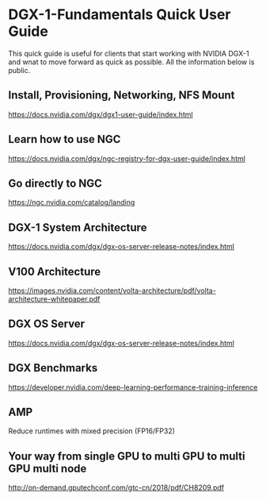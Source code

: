 
# DGX-1-Fundamentals  Quick User Guide 

This quick guide is useful for clients that start working with NVIDIA DGX-1 and wnat to move forward as quick as possible.
All the information below is public.

## Install, Provisioning, Networking, NFS Mount  
https://docs.nvidia.com/dgx/dgx1-user-guide/index.html


## Learn how to use NGC
https://docs.nvidia.com/dgx/ngc-registry-for-dgx-user-guide/index.html

## Go directly to NGC
https://ngc.nvidia.com/catalog/landing

## DGX-1 System Architecture
https://docs.nvidia.com/dgx/dgx-os-server-release-notes/index.html

## V100 Architecture
https://images.nvidia.com/content/volta-architecture/pdf/volta-architecture-whitepaper.pdf

## DGX OS Server  
https://docs.nvidia.com/dgx/dgx-os-server-release-notes/index.html

## DGX Benchmarks
https://developer.nvidia.com/deep-learning-performance-training-inference

## AMP
Reduce runtimes with mixed precision (FP16/FP32)

## Your way from single GPU to multi GPU to multi GPU multi node
http://on-demand.gputechconf.com/gtc-cn/2018/pdf/CH8209.pdf




